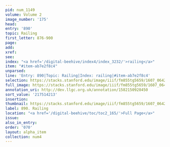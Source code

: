 ```yaml
---
pid: num_1149
volume: Volume 2
image_number: '175'
head:
entry: '890'
topic: Railing
first_letter: 876-900
page:
add:
xref:
see:
index: "<a href='/digital-beehive/index4/index_3232/'>railing</a>"
item: "#item-ab7e2f8c4"
unparsed:
line: 'Entry: 890|Topic: Railing|Index: railing|#item-ab7e2f8c4'
selection: https://stacks.stanford.edu/image/iiif/fm855tg5659/1607_0642/437,4213,2856,649/full/0/default.jpg
full_image: https://stacks.stanford.edu/image/iiif/fm855tg5659/1607_0642/full/full/0/default.jpg
annotation_uri: http://dev.llgc.org.uk/annotation/1582150928450
sort_value: '217514213'
insertion:
thumbnail: https://stacks.stanford.edu/image/iiif/fm855tg5659/1607_0642/437,4213,600,180/250,/0/default.jpg
label: 890. Railing
location: "<a href='/digital-beehive/toc/toc2_165/'>Full Page</a>"
issue:
also_in_entry:
order: '070'
layout: alpha_item
collection: num4
---
```

